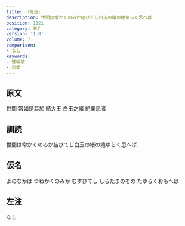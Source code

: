 ```yaml
---
title: （寄玉）
description: 世間は常かくのみか結びてし白玉の緒の絶ゆらく思へば
position: 1321
category: 巻7
version: '1.0'
volume: 7
comparison:
- なし
keywords:
- 譬喩歌
- 恋愛
---
```


## 原文

世間 常如是耳加 結大王 白玉之緒 絶樂思者

## 訓読

世間は常かくのみか結びてし白玉の緒の絶ゆらく思へば

## 仮名

よのなかは つねかくのみか むすびてし しらたまのをの たゆらくおもへば

## 左注

なし

